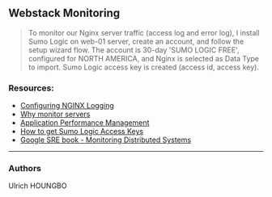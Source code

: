## Webstack Monitoring
> To monitor our Nginx server traffic (access log and error log), I install Sumo Logic on web-01 server, create an account, and follow the setup wizard flow. The account is 30-day 'SUMO LOGIC FREE', configured for NORTH AMERICA, and Nginx is selected as Data Type to import. Sumo Logic access key is created (access id, access key).

### Resources:
* [Configuring NGINX Logging](https://docs.nginx.com/nginx/admin-guide/monitoring/logging/)
* [Why monitor servers](http://www.monitance.com/en/product-news/what-is-server-monitoring-and-why-is-it-important/)
* [Application Performance Management](https://en.wikipedia.org/wiki/Application_performance_management)
* [How to get Sumo Logic Access Keys](https://help.sumologic.com/Manage/Security/Access-Keys)
* [Google SRE book - Monitoring Distributed Systems](https://landing.google.com/sre/book/chapters/monitoring-distributed-systems.html)

---
### Authors
Ulrich HOUNGBO
